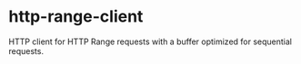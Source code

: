 # http-range-client

HTTP client for HTTP Range requests with a buffer optimized for sequential requests.
